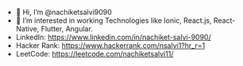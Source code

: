 - 👋 Hi, I’m @nachiketsalvi9090
- 👀 I’m interested in working Technologies like Ionic, React.js, React-Native, Flutter, Angular.
- LinkedIn: https://www.linkedin.com/in/nachiket-salvi-9090/
- Hacker Rank:  https://www.hackerrank.com/nsalvi1?hr_r=1
- LeetCode: https://leetcode.com/nachiketsalvi11/
<!---
nachiketsalvi9090/nachiketsalvi9090 is a ✨ special ✨ repository because its `README.md` (this file) appears on your GitHub profile.
You can click the Preview link to take a look at your changes.
--->
